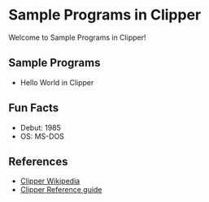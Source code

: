 # Sample Programs in Clipper

Welcome to Sample Programs in Clipper!

## Sample Programs

- Hello World in Clipper

## Fun Facts

- Debut: 1985
- OS: MS-DOS

## References

- [Clipper Wikipedia](https://en.wikipedia.org/wiki/Clipper_(programming_language))
- [Clipper Reference guide](https://harbour.github.io/doc/clc53.html)
